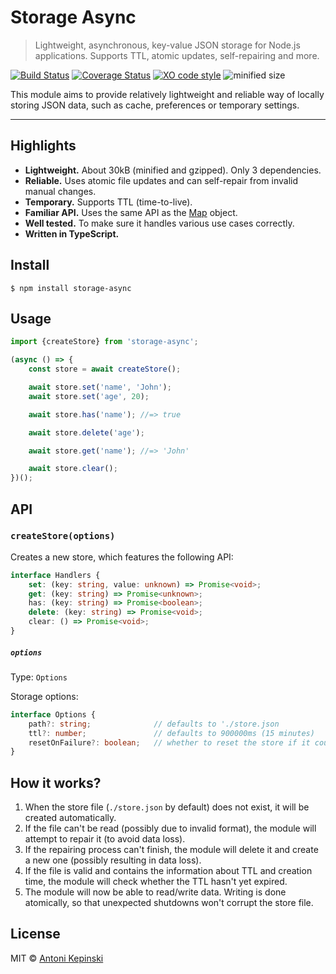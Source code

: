 # Storage Async

> Lightweight, asynchronous, key-value JSON storage for Node.js applications. Supports TTL, atomic updates, self-repairing and more.

[![Build Status](https://github.com/xxczaki/storage-async/workflows/CI/badge.svg)](https://github.com/xxczaki/storage-async/actions?query=workflow%3ACI)
[![Coverage Status](https://coveralls.io/repos/github/xxczaki/storage-async/badge.svg?branch=master)](https://coveralls.io/github/xxczaki/storage-async?branch=master)
[![XO code style](https://img.shields.io/badge/code_style-XO-5ed9c7.svg)](https://github.com/xojs/xo)
![minified size](https://img.shields.io/bundlephobia/minzip/storage-async)

This module aims to provide relatively lightweight and reliable way of locally storing JSON data, such as cache, preferences or temporary settings.

---

## Highlights

* **Lightweight.** About 30kB (minified and gzipped). Only 3 dependencies.
* **Reliable.** Uses atomic file updates and can self-repair from invalid manual changes.
* **Temporary.** Supports TTL (time-to-live).
* **Familiar API.** Uses the same API as the [Map](https://developer.mozilla.org/en-US/docs/Web/JavaScript/Reference/Global_Objects/Map) object.
* **Well tested.** To make sure it handles various use cases correctly.
* **Written in TypeScript.**

## Install

```
$ npm install storage-async
```

## Usage

```ts
import {createStore} from 'storage-async';

(async () => {
	const store = await createStore();

	await store.set('name', 'John');
	await store.set('age', 20);

	await store.has('name'); //=> true

	await store.delete('age');

	await store.get('name'); //=> 'John'

	await store.clear();
})();
```

## API

### `createStore(options)`

Creates a new store, which features the following API:

```ts
interface Handlers {
	set: (key: string, value: unknown) => Promise<void>;
	get: (key: string) => Promise<unknown>;
	has: (key: string) => Promise<boolean>;
	delete: (key: string) => Promise<void>;
	clear: () => Promise<void>;
}
```

##### `options`

Type: `Options`

Storage options:

```ts
interface Options {
	path?: string;				// defaults to './store.json
	ttl?: number;				// defaults to 900000ms (15 minutes)
	resetOnFailure?: boolean;	// whether to reset the store if it couldn't be repaired
}
```

## How it works?

1) When the store file (`./store.json` by default) does not exist, it will be created automatically.
2) If the file can't be read (possibly due to invalid format), the module will attempt to repair it (to avoid data loss).
3) If the repairing process can't finish, the module will delete it and create a new one (possibly resulting in data loss).
4) If the file is valid and contains the information about TTL and creation time, the module will check whether the TTL hasn't yet expired.
5) The module will now be able to read/write data. Writing is done atomically, so that unexpected shutdowns won't corrupt the store file.

## License

MIT © [Antoni Kepinski](https://kepinski.me)

